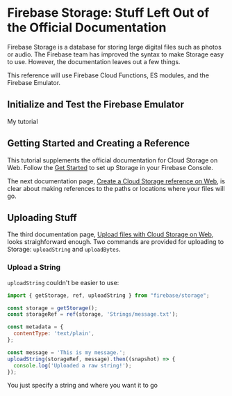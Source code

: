 # Firebase Storage: Stuff Left Out of the Official Documentation

Firebase Storage is a database for storing large digital files such as photos or audio. The Firebase team has improved the syntax to make Storage easy to use. However, the documentation leaves out a few things.

This reference will use Firebase Cloud Functions, ES modules, and the Firebase Emulator.

## Initialize and Test the Firebase Emulator

My tutorial 

## Getting Started and Creating a Reference

This tutorial supplements the official documentation for Cloud Storage on Web. Follow the [Get Started](https://firebase.google.com/docs/storage/web/start) to set up Storage in your Firebase Console.

The next documentation page, [Create a Cloud Storage reference on Web](https://firebase.google.com/docs/storage/web/create-reference), is clear about making references to the paths or locations where your files will go.

## Uploading Stuff

The third documentation page, [Upload files with Cloud Storage on Web](https://firebase.google.com/docs/storage/web/upload-files), looks straighforward enough. Two commands are provided for uploading to Storage: `uploadString` and `uploadBytes`.

### Upload a String

`uploadString` couldn't be easier to use:

```js
import { getStorage, ref, uploadString } from "firebase/storage";

const storage = getStorage();
const storageRef = ref(storage, 'Strings/message.txt');

const metadata = {
  contentType: 'text/plain',
};

const message = 'This is my message.';
uploadString(storageRef, message).then((snapshot) => {
  console.log('Uploaded a raw string!');
});
```

You just specify a string and where you want it to go





